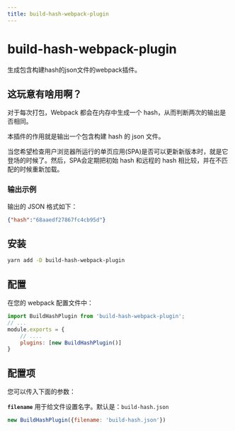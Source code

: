```yaml
---
title: build-hash-webpack-plugin
---
```


# build-hash-webpack-plugin <Badge text='v 1.0.4' />

生成包含构建hash的json文件的webpack插件。

## 这玩意有啥用啊？

对于每次打包，Webpack 都会在内存中生成一个 hash，从而判断两次的输出是否相同。

本插件的作用就是输出一个包含构建 hash 的 json 文件。

当您希望检查用户浏览器所运行的单页应用(SPA)是否可以更新新版本时，就是它登场的时候了。然后，SPA会定期把初始 hash 和远程的 hash 相比较，并在不匹配的时候重新加载。

### 输出示例

输出的 JSON 格式如下：

```json
{"hash":"68aaedf27867fc4cb95d"}
```

## 安装

```bash
yarn add -D build-hash-webpack-plugin
```

## 配置

在您的 webpack 配置文件中：

```js
import BuildHashPlugin from 'build-hash-webpack-plugin';
// ...
module.exports = {
    // ....
    plugins: [new BuildHashPlugin()]
}
```

## 配置项

您可以传入下面的参数：

**`filename`** 用于给文件设置名字。默认是：`build-hash.json`

```js
new BuildHashPlugin({filename: 'build-hash.json'})
```





